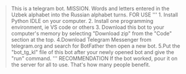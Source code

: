 > This is a telegram bot.
MISSION.
 Words and letters entered in the Uzbek alphabet into the Russian alphabet turns.
FOR USE
'''
    1. Install Python IDLE on your computer.
    2. Install one programming environment, ie VS code or others
    3. Download this bot to your computer's memory by selecting "Download zip" from the "Code" section at the top.
    4.Download Telegram Messenger from telegram.org and search for BotFather then open a new bot.
    5.Put the "bot_tg_kl" file of this bot after your newly opened bot and give the "run" command.
'''
RECOMMENDATION
If the bot worked, pour it on the server for all to use.
That's how many people benefit.
